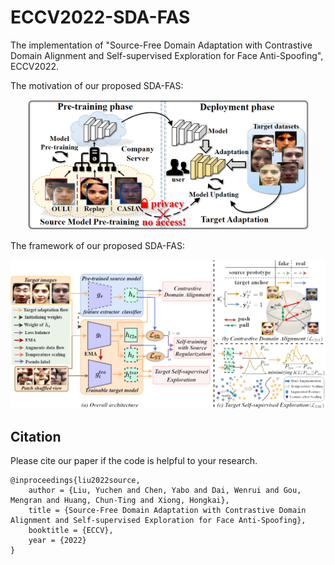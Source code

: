 # ECCV2022-SDA-FAS
The implementation of "Source-Free Domain Adaptation with Contrastive Domain Alignment and Self-supervised Exploration for Face Anti-Spoofing", ECCV2022.

The motivation of our proposed SDA-FAS:
<div align=center>
<img src="https://github.com/YuchenLiu98/ECCV2022-SDA-FAS/blob/main/imgs/motivation.PNG" width="450px">
</div>

The framework of our proposed SDA-FAS:
<div align=center>
<img src="https://github.com/YuchenLiu98/ECCV2022-SDA-FAS/blob/main/imgs/framework.PNG" width="750px">
</div>

## Citation
Please cite our paper if the code is helpful to your research.
```
@inproceedings{liu2022source,
    author = {Liu, Yuchen and Chen, Yabo and Dai, Wenrui and Gou, Mengran and Huang, Chun-Ting and Xiong, Hongkai},
    title = {Source-Free Domain Adaptation with Contrastive Domain Alignment and Self-supervised Exploration for Face Anti-Spoofing},
    booktitle = {ECCV},
    year = {2022}
}
